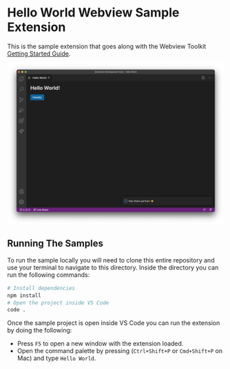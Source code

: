 # Hello World Webview Sample Extension

This is the sample extension that goes along with the Webview Toolkit [Getting Started Guide](https://github.com/microsoft/vscode-webview-toolkit/blob/main/docs/getting-started.md).

![A screenshot of the sample extension.](./assets/helloworld-screenshot.png)

## Running The Samples

To run the sample locally you will need to clone this entire repository and use your terminal to navigate to this directory. Inside the directory you can run the following commands:

```bash
# Install dependencies
npm install
# Open the project inside VS Code
code .
```

Once the sample project is open inside VS Code you can run the extension by doing the following:

- Press `F5` to open a new window with the extension loaded.
- Open the command palette by pressing (`Ctrl+Shift+P` or `Cmd+Shift+P` on Mac) and type `Hello World`.